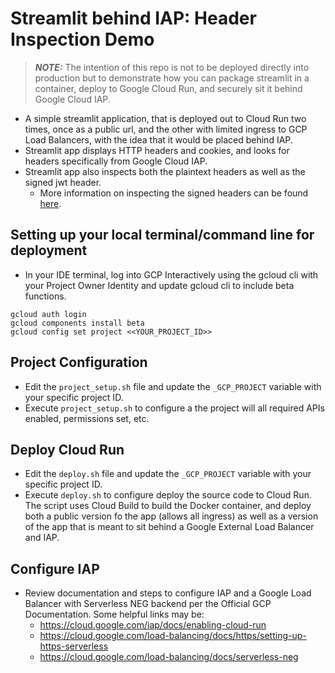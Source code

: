 # Streamlit behind IAP: Header Inspection Demo

> **_NOTE:_** The intention of this repo is not to be deployed directly into production but to demonstrate how you can package streamlit in a container, deploy to Google Cloud Run, and securely sit it behind Google Cloud IAP.
 
- A simple streamlit application, that is deployed out to Cloud Run two times, once as a public url, and the other with limited ingress to GCP Load Balancers, with the idea that it would be placed behind IAP.
- Streamlit app displays HTTP headers and cookies, and looks for headers specifically from Google Cloud IAP.
- Streamlit app also inspects both the plaintext headers as well as the signed jwt header. 
    - More information on inspecting the signed headers can be found [here](https://cloud.google.com/iap/docs/signed-headers-howto).

## Setting up your local terminal/command line for deployment
- In your IDE terminal, log into GCP Interactively using the gcloud cli with your Project Owner Identity and update gcloud cli to include beta functions.
```
gcloud auth login
gcloud components install beta
gcloud config set project <<YOUR_PROJECT_ID>>
```

## Project Configuration
- Edit the `project_setup.sh` file and update the `_GCP_PROJECT` variable with your specific project ID.
- Execute `project_setup.sh` to configure a the project will all required APIs enabled, permissions set, etc.

## Deploy Cloud Run
- Edit the `deploy.sh` file and update the `_GCP_PROJECT` variable with your specific project ID.
- Execute `deploy.sh` to configure deploy the source code to Cloud Run. The script uses Cloud Build to build the Docker container, and deploy both a public version fo the app (allows all ingress) as well as a version of the app that is meant to sit behind a Google External Load Balancer and IAP.

## Configure IAP
- Review documentation and steps to configure IAP and a Google Load Balancer with Serverless NEG backend per the Official GCP Documentation. Some helpful links may be:
    - https://cloud.google.com/iap/docs/enabling-cloud-run
    - https://cloud.google.com/load-balancing/docs/https/setting-up-https-serverless
    - https://cloud.google.com/load-balancing/docs/serverless-neg
